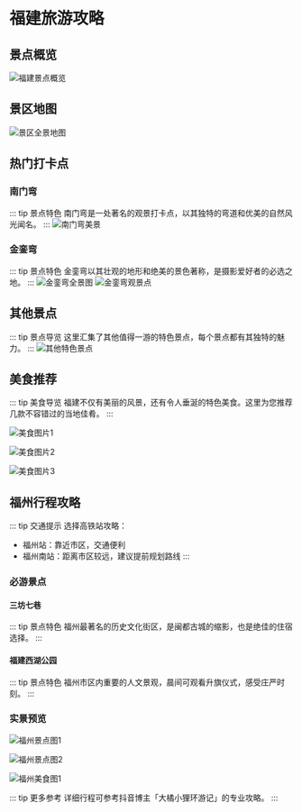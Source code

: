 # 福建旅游攻略

## 景点概览
![福建景点概览](./images/1.png)

## 景区地图
![景区全景地图](./images/quan.png)

## 热门打卡点

### 南门弯
::: tip 景点特色
南门弯是一处著名的观景打卡点，以其独特的弯道和优美的自然风光闻名。
:::
![南门弯美景](./images/nanmengw.png)

### 金銮弯
::: tip 景点特色
金銮弯以其壮观的地形和绝美的景色著称，是摄影爱好者的必选之地。
:::
![金銮弯全景图](./images/jin1.png)
![金銮弯观景点](./images/jin2.png)

## 其他景点
::: tip 景点导览
这里汇集了其他值得一游的特色景点，每个景点都有其独特的魅力。
:::
![其他特色景点](./images/qita.png)


## 美食推荐

::: tip 美食导览
福建不仅有美丽的风景，还有令人垂涎的特色美食。这里为您推荐几款不容错过的当地佳肴。
:::

![美食图片1](./images/chi1.png)

![美食图片2](./images/chi2.png)

![美食图片3](./images/chi3.png)


## 福州行程攻略

::: tip 交通提示
选择高铁站攻略：
- 福州站：靠近市区，交通便利
- 福州南站：距离市区较远，建议提前规划路线
:::

### 必游景点

#### 三坊七巷
::: tip 景点特色
福州最著名的历史文化街区，是闽都古城的缩影，也是绝佳的住宿选择。
:::

#### 福建西湖公园
::: tip 景点特色
福州市区内重要的人文景观，晨间可观看升旗仪式，感受庄严时刻。
:::

### 实景预览
![福州景点图1](./images/fu1.png)

![福州景点图2](./images/fu2.png)

![福州美食图1](./images/fuchi1.png)

::: tip 更多参考
详细行程可参考抖音博主「大橘小狸环游记」的专业攻略。
:::

